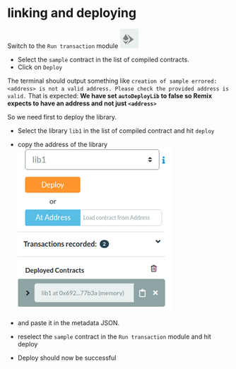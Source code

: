 # linking and deploying

Switch to the `Run transaction` module 
![Run transaction](https://github.com/ethereum/remix-workshops/raw/master/deployWithLibraries/step4/remix_runtransaction.png "Run Transaction")

 - Select the `sample` contract in the list of compiled contracts.
 - Click on `Deploy`
 
 The terminal should output something like `creation of sample errored: <address> is not a valid address. Please check the provided address is valid.`
 That is expected: **We have set `autoDeployLib` to false so Remix expects to have an address and not just `<address>`**

So we need first to deploy the library.

  - Select the library `lib1` in the list of compiled contract and hit `deploy`
  - copy the address of the library
  ![Run transaction](https://github.com/ethereum/remix-workshops/raw/master/deployWithLibraries/step4/remix_deploy_lib.png "Run Transaction")

  - and paste it in the metadata JSON.

  - reselect the `sample` contract in the `Run transaction` module and hit deploy
  - Deploy should now be successful


   

